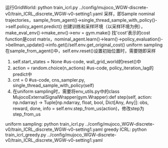运行GridWorld: python train_icrl.py ../config/mujoco_WGW-discrete-v0/train_ICRL_discrete_WGW-v0-setting1.yaml
采样，即Sample nominal trajectories，sample_from_agent()->single_thread_sample_with_policy()->self.policy_agent.predict()
创建训练和采样环境（以采样环境为例），make_eval_env()->make_env()->env = gym.make()
找'cost'表示的cost function是cost matrix，nominal_agent.learn()->learn()->policy_evaluation()->bellman_update()->info.get()/self.env.get_original_cost()
uniform sampling在sample_from_agent()中，self.env.reset()设置初始位置时，需要随即采样
1. self.start_states = None #us-code, wall_grid_world的reset()中
2. action = random.choice(n_actions) #us-code, policy_iteration_lag的predict中
3. cnt = 0 #us-code, cns_sampler.py, single_thread_sample_with_policy(self)
4. 在uniform sampling时，需要将env_utils.py中的class MujocoExternalSignalWrapper(gym.Wrapper):def step(self, action: np.ndarray) -> Tuple[np.ndarray, float, bool, Dict[Any, Any]]: obs, reward, done, info = self.env.step_from_us(action)，修改step为step_from_us

uniform sampling: python train_icrl.py ../config/mujoco_WGW-discrete-v0/train_ICRL_discrete_WGW-v0-setting1.yaml
greedy ICRL: python train_icrl_greedy.py ../config/mujoco_WGW-discrete-v0/train_ICRL_discrete_WGW-v0-setting1.yaml
